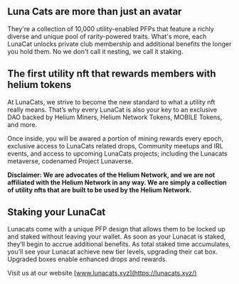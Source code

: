 ## Luna Cats are more than just an avatar

They're a collection of 10,000 utility-enabled PFPs that feature a richly diverse and unique pool of rarity-powered traits. What's more, each LunaCat unlocks private club membership and additional benefits the longer you hold them. No we don't call it nesting, we call it staking.

## The first utility nft that rewards members with helium tokens

At LunaCats, we strive to become the new standard to what a utility nft really means. That’s why every LunaCat is also your key to an exclusive DAO backed by Helium Miners, Helium Network Tokens, MOBILE Tokens, and more.

Once inside, you will be awared a portion of mining rewards every epoch, exclusive access to LunaCats related drops, Community meetups and IRL events, and access to upcoming LunaCats projects; including the Lunacats metaverse, codenamed Project Lunaverse.

**Disclaimer: We are advocates of the Helium Network, and we are not affiliated with the Helium Network in any way. We are simply a collection of utility nfts that are built to be used by the Helium Network.**

## Staking your LunaCat

Lunacats come with a unique PFP design that allows them to be locked up and staked without leaving your wallet. As soon as your Lunacat is staked, they’ll begin to accrue additional benefits. As total staked time accumulates, you’ll see your Lunacat achieve new tier levels, upgrading their cat box. Upgraded boxes enable enhanced drops and rewards.

Visit us at our website [www.lunacats.xyz](https://lunacats.xyz/)

